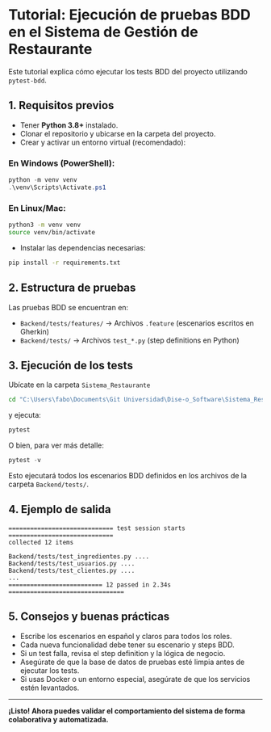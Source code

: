 # Tutorial: Ejecución de pruebas BDD en el Sistema de Gestión de Restaurante

Este tutorial explica cómo ejecutar los tests BDD del proyecto utilizando `pytest-bdd`.

## 1. Requisitos previos
- Tener **Python 3.8+** instalado.
- Clonar el repositorio y ubicarse en la carpeta del proyecto.
- Crear y activar un entorno virtual (recomendado):

### En Windows (PowerShell):
```powershell
python -m venv venv
.\venv\Scripts\Activate.ps1
```

### En Linux/Mac:
```bash
python3 -m venv venv
source venv/bin/activate
```

- Instalar las dependencias necesarias:

```bash
pip install -r requirements.txt
```

## 2. Estructura de pruebas
Las pruebas BDD se encuentran en:
- `Backend/tests/features/` → Archivos `.feature` (escenarios escritos en Gherkin)
- `Backend/tests/` → Archivos `test_*.py` (step definitions en Python)

## 3. Ejecución de los tests
Ubícate en la carpeta `Sistema_Restaurante` 

```bash
cd "C:\Users\fabo\Documents\Git Universidad\Dise-o_Software\Sistema_Restaurante"
```
y ejecuta:

```bash
pytest
```

O bien, para ver más detalle:

```powershell
pytest -v
```

Esto ejecutará todos los escenarios BDD definidos en los archivos de la carpeta `Backend/tests/`.

## 4. Ejemplo de salida
```
============================= test session starts =============================
collected 12 items

Backend/tests/test_ingredientes.py ....
Backend/tests/test_usuarios.py ....
Backend/tests/test_clientes.py ....
...
========================== 12 passed in 2.34s ================================
```

## 5. Consejos y buenas prácticas
- Escribe los escenarios en español y claros para todos los roles.
- Cada nueva funcionalidad debe tener su escenario y steps BDD.
- Si un test falla, revisa el step definition y la lógica de negocio.
- Asegúrate de que la base de datos de pruebas esté limpia antes de ejecutar los tests.
- Si usas Docker o un entorno especial, asegúrate de que los servicios estén levantados.

---

**¡Listo! Ahora puedes validar el comportamiento del sistema de forma colaborativa y automatizada.**
